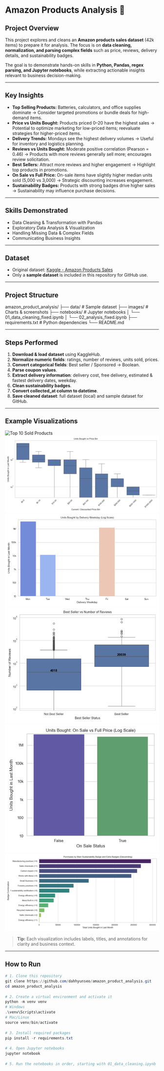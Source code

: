 # Amazon Products Analysis 🛒

## Project Overview
This project explores and cleans an **Amazon products sales dataset** (42k items) to prepare it for analysis. The focus is on **data cleaning, normalization, and parsing complex fields** such as price, reviews, delivery details, and sustainability badges.  

The goal is to demonstrate hands-on skills in **Python, Pandas, regex parsing, and Jupyter notebooks**, while extracting actionable insights relevant to business decision-making.

---

## Key Insights
- **Top Selling Products:** Batteries, calculators, and office supplies dominate → Consider targeted promotions or bundle deals for high-demand items.  
- **Price vs Units Bought:** Products priced $0–$20 have the highest sales → Potential to optimize marketing for low-priced items; reevaluate strategies for higher-priced items.  
- **Delivery Trends:** Mondays see the highest delivery volumes → Useful for inventory and logistics planning.  
- **Reviews vs Units Bought:** Moderate positive correlation (Pearson = 0.46) → Products with more reviews generally sell more; encourages review solicitation.  
- **Best Sellers:** Attract more reviews and higher engagement → Highlight top products in promotions.  
- **On Sale vs Full Price:** On-sale items have slightly higher median units sold (5,000 vs 3,000) → Strategic discounting increases engagement.  
- **Sustainability Badges:** Products with strong badges drive higher sales → Sustainability may influence purchase decisions.

---

## Skills Demonstrated
- Data Cleaning & Transformation with Pandas  
- Exploratory Data Analysis & Visualization  
- Handling Missing Data & Complex Fields  
- Communicating Business Insights  

---

## Dataset
- Original dataset: [Kaggle - Amazon Products Sales](https://www.kaggle.com/datasets/ikramshah512/amazon-products-sales-dataset-42k-items-2025)  
- Only a **sample dataset** is included in this repository for GitHub use.

---

## Project Structure
amazon_product_analysis/
├── data/ # Sample dataset
├── images/ # Charts & screenshots
├── notebooks/ # Jupyter notebooks
│ └── 01_data_cleaning_fixed.ipynb
│ └── 02_analysis_fixed.ipynb
├── requirements.txt # Python dependencies
└── README.md

---

## Steps Performed
1. **Download & load dataset** using KaggleHub.  
2. **Normalize numeric fields**: ratings, number of reviews, units sold, prices.  
3. **Convert categorical fields**: Best seller / Sponsored → Boolean.  
4. **Parse coupon values**.  
5. **Extract delivery information**: delivery cost, free delivery, estimated & fastest delivery dates, weekday.  
6. **Clean sustainability badges**.  
7. **Convert collected_at column to datetime**.  
8. **Save cleaned dataset**: full dataset (local) and sample dataset for GitHub.

---

## Example Visualizations
![Top 10 Sold Products](images/top_10_units_bought_annotated.png)  
![Units Bought vs Price Bin](images/units_bought_vs_price.png)  
![Delivery Weekday Trends](images/weekday_delivery_trends.png)  
![Best Seller vs Reviews](images/best_seller_vs_reviews_with_medians_corrected.png)  
![On Sale vs Units Bought](images/units_bought_last_month_sales.png)  
![Sustainability Badges vs Units Bought](images/sustainability_badges_vs_units_bought.png)

> **Tip:** Each visualization includes labels, titles, and annotations for clarity and business context.

---

## How to Run

```powershell
# 1. Clone this repository
git clone https://github.com/dahhyunseo/amazon_product_analysis.git
cd amazon_product_analysis

# 2. Create a virtual environment and activate it
python -m venv venv
# Windows
.\venv\Scripts\activate
# Mac/Linux
source venv/bin/activate

# 3. Install required packages
pip install -r requirements.txt

# 4. Open Jupyter notebooks
jupyter notebook

# 5. Run the notebooks in order, starting with 01_data_cleaning.ipynb
```
